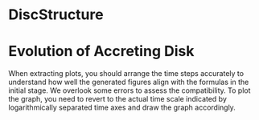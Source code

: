 # DiscStructure
# Evolution of Accreting Disk
When extracting plots, you should arrange the time steps accurately to understand how well the generated figures align with the formulas in the initial stage. We overlook some errors to assess the compatibility. To plot the graph, you need to revert to the actual time scale indicated by logarithmically separated time axes and draw the graph accordingly.
